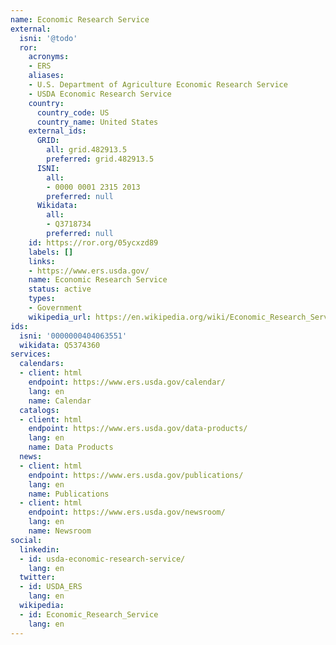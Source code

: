 ```yaml
---
name: Economic Research Service
external:
  isni: '@todo'
  ror:
    acronyms:
    - ERS
    aliases:
    - U.S. Department of Agriculture Economic Research Service
    - USDA Economic Research Service
    country:
      country_code: US
      country_name: United States
    external_ids:
      GRID:
        all: grid.482913.5
        preferred: grid.482913.5
      ISNI:
        all:
        - 0000 0001 2315 2013
        preferred: null
      Wikidata:
        all:
        - Q3718734
        preferred: null
    id: https://ror.org/05ycxzd89
    labels: []
    links:
    - https://www.ers.usda.gov/
    name: Economic Research Service
    status: active
    types:
    - Government
    wikipedia_url: https://en.wikipedia.org/wiki/Economic_Research_Service
ids:
  isni: '0000000404063551'
  wikidata: Q5374360
services:
  calendars:
  - client: html
    endpoint: https://www.ers.usda.gov/calendar/
    lang: en
    name: Calendar
  catalogs:
  - client: html
    endpoint: https://www.ers.usda.gov/data-products/
    lang: en
    name: Data Products
  news:
  - client: html
    endpoint: https://www.ers.usda.gov/publications/
    lang: en
    name: Publications
  - client: html
    endpoint: https://www.ers.usda.gov/newsroom/
    lang: en
    name: Newsroom
social:
  linkedin:
  - id: usda-economic-research-service/
    lang: en
  twitter:
  - id: USDA_ERS
    lang: en
  wikipedia:
  - id: Economic_Research_Service
    lang: en
---
```

